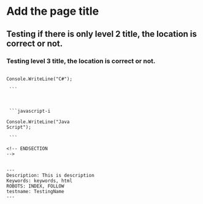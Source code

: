 
# Add the page title

## Testing if there is only level 2 title, the location is correct or not.

### Testing level 3 title, the location is correct or not.


<!-- BEGINSECTION
class="tabbedCodeSnippets" -->

```cs-i

Console.WriteLine("C#");

 ```

 

 ```javascript-i

Console.WriteLine("Java
Script");

 ```

<!-- ENDSECTION
--> 


---
Description: This is description
Keywords: keywords, html
ROBOTS: INDEX, FOLLOW
testname: TestingName
---

